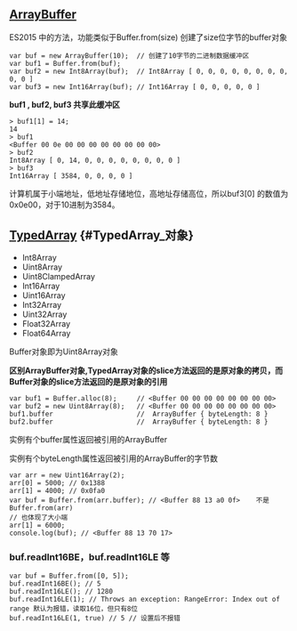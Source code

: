 ## [ArrayBuffer](https://developer.mozilla.org/zh-CN/docs/Web/JavaScript/Reference/Global_Objects/ArrayBuffer)

ES2015 中的方法，功能类似于Buffer.from\(size\) 创建了size位字节的buffer对象

```
var buf = new ArrayBuffer(10);  // 创建了10字节的二进制数据缓冲区
var buf1 = Buffer.from(buf);
var buf2 = new Int8Array(buf);  // Int8Array [ 0, 0, 0, 0, 0, 0, 0, 0, 0, 0 ]
var buf3 = new Int16Array(buf); // Int16Array [ 0, 0, 0, 0, 0 ]
```

**buf1 , buf2, buf3 共享此缓冲区**

```
> buf1[1] = 14;
14
> buf1
<Buffer 00 0e 00 00 00 00 00 00 00 00>
> buf2
Int8Array [ 0, 14, 0, 0, 0, 0, 0, 0, 0, 0 ]
> buf3
Int16Array [ 3584, 0, 0, 0, 0 ]
```

计算机属于小端地址，低地址存储地位，高地址存储高位，所以buf3\[0\] 的数值为 0x0e00，对于10进制为3584。

## [TypedArray](https://developer.mozilla.org/zh-CN/docs/Web/JavaScript/Reference/Global_Objects/TypedArray) {#TypedArray_对象}

* Int8Array
* Uint8Array
* Uint8ClampedArray
* Int16Array
* Uint16Array
* Int32Array
* Uint32Array
* Float32Array
* Float64Array

Buffer对象即为Uint8Array对象 

**区别ArrayBuffer对象,TypedArray对象的slice方法返回的是原对象的拷贝，而Buffer对象的slice方法返回的是原对象的引用**

```
var buf1 = Buffer.alloc(8);     // <Buffer 00 00 00 00 00 00 00 00>
var buf2 = new Uint8Array(8);   // <Buffer 00 00 00 00 00 00 00 00>
buf1.buffer                     //  ArrayBuffer { byteLength: 8 }
buf2.buffer                     //  ArrayBuffer { byteLength: 8 }
```

实例有个buffer属性返回被引用的ArrayBuffer

实例有个byteLength属性返回被引用的ArrayBuffer的字节数

```
var arr = new Uint16Array(2);
arr[0] = 5000; // 0x1388
arr[1] = 4000; // 0x0fa0
var buf = Buffer.from(arr.buffer); // <Buffer 88 13 a0 0f>    不是Buffer.from(arr) 
// 也体现了大小端
arr[1] = 6000;
console.log(buf); // <Buffer 88 13 70 17>
```

### buf.readInt16BE，buf.readInt16LE 等

```
var buf = Buffer.from([0, 5]);
buf.readInt16BE(); // 5
buf.readInt16LE(); // 1280
buf.readInt16LE(1); // Throws an exception: RangeError: Index out of range 默认为报错，读取16位，但只有8位
buf.readInt16LE(1, true) // 5 // 设置后不报错
```



